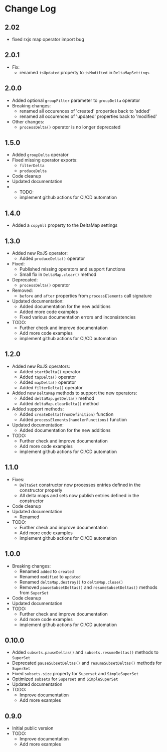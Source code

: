 # Change Log

## 2.02
  - fixed rxjs map operator import bug
## 2.0.1
- Fix:
  - renamed `isUpdated` property to `isModified` in `DeltaMapSettings`

## 2.0.0
- Added optional `groupFilter` parameter to `groupDelta` operator
- Breaking changes:
  - renamed all occurences of 'created' properties back to 'added'
  - renamed all occurences of 'updated' properties back to 'modified'
- Other changes:
  - `processDelta()` operator is no longer deprecated

## 1.5.0
- Added `groupDelta` operator
- Fixed missing operator exports:
  - `filterDelta`
  - `produceDelta`
- Code cleanup
- Updated documentation
- - TODO:
  - implement github actions for CI/CD automation
## 1.4.0
- Added a `copyAll` property to the DeltaMap settings
## 1.3.0
- Added new RxJS operator:
  - Added `produceDelta()` operator
- Fixed:
  - Published missing operators and support functions
  - Small fix in `DeltaMap.clear()` method
- Deprecated:
  - `processDelta()` operator
- Removed:
  - `before` and `after` properties from `processElements` call signature
- Updated documentation:
  - Added documentation for the new additions
  - Added more code examples
  - Fixed various documentation errors and inconsistencies
- TODO:
  - Further check and improve documentation
  - Add more code examples
  - implement github actions for CI/CD automation
  
## 1.2.0
- Added new RxJS operators:
  - Added `startDelta()` operator
  - Added `tapDelta()` operator
  - Added `mapDelta()` operator
  - Added `filterDelta()` operator
- Added new `DeltaMap` methods to support the new operators:
  - Added `deltaMap.getDelta()` method
  - Added `deltaMap.clearDelta()` method
- Added support methods:
  - Added `createDelta(fromDefinition)` function
  - Added `processElements(handlerFunctions)` function
- Updated documentation:
  - Added documentation for the new additions
- TODO:
  - Further check and improve documentation
  - Add more code examples
  - implement github actions for CI/CD automation

## 1.1.0
- Fixes:
  - `DeltaSet` constructor now processes entries defined in the constructor properly
  - All delta maps and sets now publish entries defined in the constructor 
- Code cleanup
- Updated documentation
  - Renamed
- TODO:
  - Further check and improve documentation
  - Add more code examples
  - implement github actions for CI/CD automation
## 1.0.0
- Breaking changes:
  - Renamed `added` to `created`
  - Renamed `modified` to `updated`
  - Renamed `deltaMap.destroy()` to `deltaMap.close()`
  - Removed `pauseSubsetDeltas()` and `resumeSubsetDeltas()` methods from `SuperSet`
- Code cleanup
- Updated documentation
- TODO:
  - Further check and improve documentation
  - Add more code examples
  - implement github actions for CI/CD automation

## 0.10.0
- Added `subsets.pauseDeltas()` and `subsets.resumeDeltas()` methods to `SuperSet`
- Deprecated `pauseSubsetDeltas()` and `resumeSubsetDeltas()` methods for `SuperSet`
- Fixed `subsets.size` property for `Superset` and `SimpleSuperSet`
- Optimized `subsets` for `Superset` and `SimpleSuperSet`
- Updated documentation
- TODO: 
  - Improve documentation 
  - Add more examples

## 0.9.0
- Initial public version
- TODO: 
  - Improve documentation
  - Add more examples